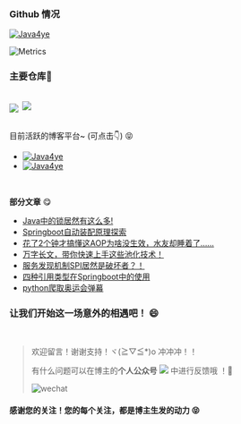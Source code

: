 ### Github 情况


[![Java4ye](https://github-readme-stats-phi-gules.vercel.app/api?username=RyzeYang&show_icons=true&theme=vue-dark)](https://github.com/RyzeYang)


![Metrics](https://metrics.lecoq.io/RyzeYang?template=classic&base.activity=0&base.community=0&base.repositories=0&isocalendar=1&introduction=1&isocalendar.duration=half-year&introduction.title=true&config.timezone=Asia%2FShanghai)

### 主要仓库🐖 
<br/>
<div>
<a href="https://github.com/RyzeYang/springboot-demo-4ye" style="display:inline-block">
  <img align="center" src="https://github-readme-stats-phi-gules.vercel.app/api/pin/?username=RyzeYang&repo=springboot-demo-4ye&show_icons=true&theme=vue-dark" />
</a>
  

<a href="https://github.com/RyzeYang/SpringSecurity-Vuetify-Permissions-demo" style="display:inline-block">
  <img align="right"  src="https://github-readme-stats-phi-gules.vercel.app/api/pin/?username=RyzeYang&repo=SpringSecurity-Vuetify-Permissions-demo&show_icons=true&theme=vue-dark" />
</a>
  
</div>




<!-- [![Top Langs](https://github-readme-stats-phi-gules.vercel.app/api/pin/?username=RyzeYang&repo=springboot-demo-4ye&show_icons=true&theme=vue-dark)](https://github.com/RyzeYang/springboot-demo-4ye)
 -->


<br/>



目前活跃的博客平台~ (可点击👇) 😝

* [![Java4ye](https://img.shields.io/badge/%E6%8E%98%E9%87%91-4ye%E9%85%B1-%2341b783)](https://juejin.cn/user/2304992131153981)
* [![Java4ye](https://img.shields.io/badge/CSDN-Java4ye-%2341b783)](https://blog.csdn.net/weixin_40251892)
  

<br/>

**部分文章** 😋


* [Java中的锁居然有这么多!](https://mp.weixin.qq.com/s/r9HbTDwc4eyTAGwysS--zg)
* [Springboot自动装配原理探索](https://mp.weixin.qq.com/s/QFGs57qJhsRcql2Zdeg2tg)
* [花了2个钟才搞懂这AOP为啥没生效，水友却睡着了……](https://mp.weixin.qq.com/s/HkMKuVs0xND9oBLWXf-rxA)
* [万字长文，带你快速上手这些池化技术！](https://mp.weixin.qq.com/s/D0nuvd1IWu4n5OqhesuPjA)
* [服务发现机制SPI居然是破坏者？！](https://mp.weixin.qq.com/s/xz6XijCcl6vSd28n4AQtmw)
* [四种引用类型在Springboot中的使用](https://mp.weixin.qq.com/s/uWJbqMdP_SWoO707inFGrQ)
* [python爬取奥运会弹幕](https://mp.weixin.qq.com/s/pF-ykyomWZBcF8Yp_nzP3Q)



### 让我们开始这一场意外的相遇吧！ 😄

<br/>

> 欢迎留言！谢谢支持！ヾ(≧▽≦*)o 冲冲冲！！
>
> 有什么问题可以在博主的**个人公众号** ![](https://img.shields.io/badge/%E5%85%AC%E4%BC%97%E5%8F%B7-Java4ye-%2341b783)  中进行反馈哦 ！🤗 
> 
> ![wechat](http://img.ryzeyang.top/image-20210807183203736.png)

#### 感谢您的关注！您的每个关注，都是博主生发的动力 😝



<!--
**RyzeYang/RyzeYang** is a ✨ _special_ ✨ repository because its `README.md` (this file) appears on your GitHub profile.

Here are some ideas to get you started:

- 🔭 I’m currently working on ...
- 🌱 I’m currently learning ...
- 👯 I’m looking to collaborate on ...
- 🤔 I’m looking for help with ...
- 💬 Ask me about ...
- 📫 How to reach me: ...
- 😄 Pronouns: ...
- ⚡ Fun fact: ...
-->
